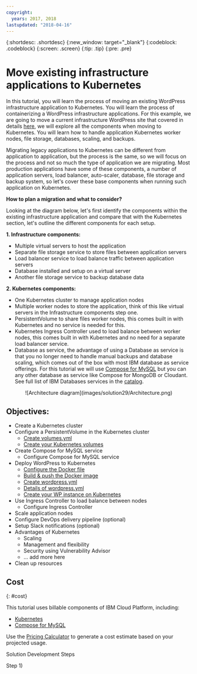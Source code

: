 ```yaml
---
copyright:
  years: 2017, 2018
lastupdated: "2018-04-16"
---
```


{:shortdesc: .shortdesc}
{:new_window: target="_blank"}
{:codeblock: .codeblock}
{:screen: .screen}
{:tip: .tip}
{:pre: .pre}

# Move existing infrastructure applications to Kubernetes

In this tutorial, you will learn the process of moving an existing WordPress infrastructure application to Kubernetes. You will learn the process of containerizing a WordPress infrastructure applications. For this example, we are going to move a current infrastructure WordPress site that covered in details [here](highly-available-and-scalable-web-application.html), we will explore all the components when moving to Kubernetes. You will learn how to handle application Kubernetes worker nodes, file storage, databases, scaling, and backups. 

Migrating legacy applications to Kubernetes can be different from application to application, but the process is the same, so we will focus on the process and not so much the type of application we are migrating. Most production applications have some of these components, a number of application servers, load balancer, auto-scaler, database, file storage and backup system, so let's cover these base components when running such application on Kubernetes.

**How to plan a migration and what to consider?**

Looking at the diagram below, let's first identify the components within the existing infrastructure application and compare that with the Kubernetes section, let's outline the different components for each setup. 

**1. Infrastructure components:** 

- Multiple virtual servers to host the application
- Separate file storage service to store files between application servers
- Load balancer service to load balance traffic between application servers 
- Database installed and setup on a virtual server  
- Another file storage service to backup database data

**2. Kubernetes components:** 

- One Kubernetes cluster to manage application nodes 
- Multiple worker nodes to store the application, think of this like virtual servers in the Infrastructure components step one.
- PersistentVolume to share files worker nodes, this comes built in with Kubernetes and no service is needed for this.
- Kubernetes Ingress Controller used to load balance between worker nodes, this comes built in with Kubernetes and no need for a separate load balancer service.
- Database as service, the advantage of using a Database as service is that you no longer need to handle manual backups and database scaling, which comes out of the box with most IBM database as service offerings. For this tutorial we will use [Compose for MySQL](https://console.bluemix.net/catalog/services/compose-for-mysql) but you can any other database as service like Compose for MongoDB or Cloudant. See full list of IBM Databases services in the [catalog](https://console.bluemix.net/catalog/?category=data). 

<p style="text-align: center;">
![Architecture diagram](images/solution29/Architecture.png)
</p>

## Objectives:

- Create a Kubernetes cluster 
- Configure a PersistentVolume in the Kubernetes cluster
  - [Create volumes.yml]()
  - [Create your Kubernetes volumes]()
- Create Compose for MySQL service 
  - Configure Compose for MySQL service 
- Deploy WordPress to Kubernetes
  - [Configure the Docker file]()
  - [Build & push the Docker image]()
  - [Create wordpress.yml]()
  - [Details of wordpress.yml]()
  - [Create your WP instance on Kubernetes]()
- Use Ingress Controller to load balance between nodes 
  - Configure Ingress Controller 
- Scale application nodes 
- Configure DevOps delivery pipeline (optional)
- Setup Slack notifications (optional)
- Advantages of Kubernetes
  - Scaling 
  - Management and flexibility 
  - Security using Vulnerability Advisor 
  - … add more here
- Clean up resources

## Cost

{: #cost}

This tutorial uses billable components of IBM Cloud Platform, including: 

- [Kubernetes](https://console.bluemix.net/containers-kubernetes/catalog/cluster/create)
- [Compose for MySQL](https://console.bluemix.net/catalog/services/compose-for-mysql)

Use the [Pricing Calculator](https://console.bluemix.net/pricing/) to generate a cost estimate based on your projected usage.  



Solution Development Steps 

Step 1) 



